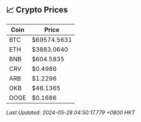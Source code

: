 ## 📈 Crypto Prices

| Coin | Price |
| ---- | ----- |
| BTC | $69574.5631 |
| ETH | $3883.0640 |
| BNB | $604.5835 |
| CRV | $0.4986 |
| ARB | $1.2296 |
| OKB | $48.1365 |
| DOGE | $0.1686 |

_Last Updated: 2024-05-28 04:50:17.779 +0800 HKT_